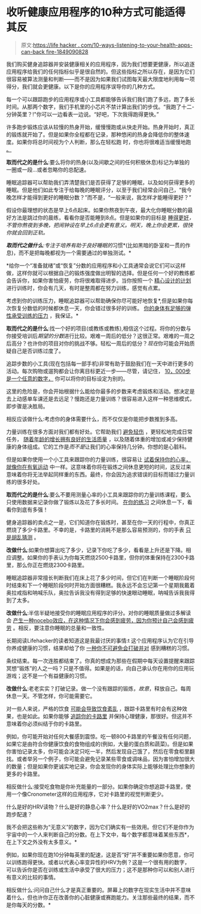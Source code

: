 # 收听健康应用程序的10种方式可能适得其反

> 原文:[https://life hacker . com/10-ways-listening-to-your-health-apps-can-back fire-1849090828](https://lifehacker.com/10-ways-listening-to-your-health-apps-can-backfire-1849090828)

我们购买健身追踪器并安装健康相关的应用程序，因为我们想要更健康，所以追逐应用程序给我们的任何指标似乎是很自然的。但这些指标之所以存在，是因为它们很容易被算法测量和判断——而不是因为如果我们试图每天最大限度地利用每一项得分，我们就会更健康。以下是你的应用程序误导你的几种方式。

每一个可以跟踪跑步的应用程序或小工具都能够告诉我们我们跑了多远，跑了多长时间。从那两个数字，我们手机里的小芯片不禁计算出我们的步伐。“我跑了十二- 分钟英里？!"你可以一边看表一边说。“好吧，下次我得跑得更快。”

许多跑步锻炼应该从较慢的热身开始，缓慢慢跑或从快走开始。热身开始时，真正的锻炼就开始了。但是如果你全程都在记录，那种悠闲的热身会降低你的整体速度。如果你将总时间视为个人判断，那么在轻松跑 时，你也将很难适当缓慢地跑 [。](https://lifehacker.com/how-to-run-slower-to-run-faster-1847752652)

**取而代之的是什么**:要么将你的热身(以及间歇之间的任何积极休息)标记为单独的一圈或一段...或者忽略你的总配速。

睡眠追踪器可以帮助我们弄清楚我们是否获得了足够的睡眠，以及如何获得更多的睡眠。但是他们如此专注于给每晚的睡眠评分，以至于我们经常会问自己，“我今晚怎样才能得到更好的睡眠分数？”而不是，“一般来说，我怎样才能睡得更好？”

假设你最理想的状态是早上6点起床。如果你熬夜到午夜，最大化你睡眠分数的最好方法是跳过你的晨练，看看你是否能睡到8点。但是如果你的目标是 [睡得更好](https://lifehacker.com/11-sleep-myths-you-need-to-stop-believing-1848463000)*，不管你熬夜到多晚，把闹钟设在早上6点会更有意义。明天，晚上你会更累，很快你就会回到正轨。*

***取而代之做什么**:专注于培养有助于良好睡眠的*习惯*(比如黑暗的卧室和一贯的作息)，而不是把每晚都视为一个需要通过的单独测试。*

 *给你一个“准备就绪”或“恢复”分数的应用程序和小工具通常会说它们可以这样做，这样你就可以根据自己的锻炼强度做出明智的选择。但是任何一个好的教练都会告诉你，如果你害怕疲劳，你将很难取得进步。当你按照一个 [精心设计的计划](https://lifehacker.com/why-you-need-a-lifting-program-1847476779) 进行训练时，你会有几天，有时是整周都在努力训练，感觉有点累。

考虑到你的训练压力，睡眠追踪器可以帮助确保你尽可能好地恢复*,但是如果你每次恢复分数低的时候都休息一天，你会错过很多好的训练。 [你的身体有足够的弹性承受训练的压力](https://lifehacker.com/what-listen-to-your-body-really-means-1846458085) ，我保证。*

**取而代之的是什么**:找一个好的项目(或教练或教练),相信这个过程。将你的分数与你接受培训后*期望的分数*进行比较。艰难一周后的低分？这很正常。艰难的一周之后高分？也许你的项目对你的挑战不够。轻松一周后的低分？*现在*你可能会开始质疑自己是否训练过度了。

追踪步数的小工具(现在包括每一部手机)非常有助于鼓励我们在一天中进行更多的活动。每次购物或遛狗都会让你离目标更近一步——尽管，请记住， [10，000步是一个任意的数字，](https://lifehacker.com/10-000-steps-is-a-bullshit-goal-1828861391) 你可以将你的目标设定为别的。

这里的危险是，你会开始根据什么能给你最多的步数来考虑锻炼和活动。想决定是去上动感单车课还是去远足？慢跑还是力量训练？很容易进入这样一种思维模式，即步骤是决胜局。

相反应该做什么:考虑你的身体需要什么，而不仅仅是你能把步数推到多高。

力量训练在很多方面对我们都有好处。它帮助我们 [避免轻伤](https://lifehacker.com/why-you-need-to-lift-weights-if-you-play-a-sport-1847339070) ，更轻松地完成日常任务， [随着年龄的增长拥有良好的生活质量](https://lifehacker.com/why-sitting-on-the-ground-can-be-good-for-your-health-1848563060) ，以及随着体重的增加或减少保持健康的身体组成。它的工作是*而不是*让我们的心率保持几分钟。你想的是心脏科。

但是如果你使用一个小工具来跟踪你的力量训练，很容易让 [试着保持你的心率，就像你在有氧运动](https://lifehacker.com/please-stop-checking-your-heart-rate-so-much-1848436865) 中一样。这意味着你将在锻炼之间休息更短的时间，这反过来意味着你将无法举起同样重的东西。最终，你会因为追求错误的目标而错过力量训练的很多好处。

**取而代之的是什么**:要么不要用测量心率的小工具来跟踪你的力量训练课程，要么只使用数据来记录你做了锻炼以及花了多长时间。 [在你的练习](https://lifehacker.com/how-long-you-should-rest-between-sets-for-the-biggest-t-1782785683) 之间休息一下，看看你到底有多强！

健身追踪器的卖点之一是，它们知道你在锻炼时，甚至在你一天的行程中，你真正燃烧了多少卡路里。不幸的是，卡路里的消耗不是那么容易预测的，你的手表 [只是胡乱猜测](https://lifehacker.com/why-you-cant-trust-your-fitness-tracker-on-calorie-burn-1849003730) 。

**改做什么**:如果你想算出吃了多少，记录下你吃了多少，看看是上升还是下降。相应调整。如果你的手表认为你每天燃烧2500卡路里，但你的体重保持在2300卡路里，那么你正在燃烧2300卡路里。

睡眠追踪器非常擅长判断我们在床上花了多少时间，但它们在判断一个睡眠阶段何时结束和下一个睡眠阶段何时开始方面很糟糕。我永远不会忘记第一个星期我戴着奥拉戒指和呐喊乐队，奥拉告诉我没有得到足够的快速眼动睡眠，呐喊告诉我我得到了太多。

**改做什么**:半信半疑地接受你的睡眠应用程序的评分。对你的睡眠质量做过多解读会 [产生一种nocebo效应，在这种情况下你会感到疲劳，因为你预计自己会感到疲劳](https://lifehacker.com/dont-worry-if-your-sleep-tracker-says-your-sleep-was-ba-1833848640) 。相反，要注意你睡眠的总量和一致性。

长期阅读Lifehacker的读者知道这是我最讨厌的事情:t 这个应用程序认为它在引导你养成健康的习惯，结果却给了你 [一种你不可避免会打破并对](https://lifehacker.com/go-ahead-and-break-your-streak-1832526586) 感到糟糕的习惯。

条纹结束。每一次连胜都结束了。你真的想成为那些在假期中每天设置提醒来跟踪冥想“锻炼”的人之一吗？只是不值得。如果是的话，向自己承认你在用你的应用玩游戏；这不是一个有益健康的习惯。

**改做什么**:老老实实？打破记录。做一个没有跟踪的锻炼，*故意*，释放自己。每周休息一天。不管怎样，你可能需要它。

对一些人来说，严格的饮食 [可能会导致饮食紊乱](https://lifehacker.com/how-diets-like-whole30-can-lead-to-eating-disorders-1823093555) ，跟踪卡路里有时会有这种效果，也是如此。如果你能够 [追踪你的卡路里](https://lifehacker.com/how-to-lose-weight-without-buying-into-any-more-diet-bu-1847818364) 并保持心理健康，那很好。但这并不意味着你必须纠结于你的卡路里。

例如，你可能开始对任何大餐感到震惊。吃一顿800卡路里的午餐没有任何问题，如果它是由符合你健康饮食的食物组成的(例如，大量的蛋白质和蔬菜)。但是如果你害怕记录太多，你可能会决定只吃一半，然后发现自己饿了，然后在零食柜里翻找。或者举另一个例子，你可能会避免记录某些零食或调味品，因为害怕增加很大的数量；但是如果你更诚实地记录，你会发现你的身体实际上能够处理比你想象的更多的卡路里。

相反做什么:接受吃食物是你补充能量的一部分。如果你确定你想追踪卡路里，使用一个像Cronometer这样的应用程序，它对卡路里的视觉判断更少。

什么是好的HRV读物？什么是好的静息心率？什么是好的VO2max？什么是好的跑步配速？

我不会把这些称为“无意义”的数字，因为它们确实有一些效用。但它们不是你作为宇宙中的一个人来判断自己的分数。在上下文中，每个数字都意味着某些东西*，在上下文之外没有太多意义。*

例如，如果你现在跑10分钟每英里的配速，这是否“好”并不重要如果你愿意，你可以训练跑得更快。或者以代表心率变异性的HRV为例？这是一个很有用的数字，可以告诉你是否在训练或生活中承受了很大的压力；这不是那种你可以和别人进行有意义的比较的事情。

相反做什么:问问自己什么才是真正重要的。屏幕上的数字在现实生活中并不意味着什么，但也许你正在改善你的心脏健康或赛跑能力。关注那些最终的结果，而不是你每天的分数。*